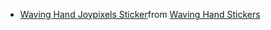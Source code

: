 - <div class="tenor-gif-embed" data-postid="17554626" data-share-method="host" data-aspect-ratio="1" data-width="100%"><a href="https://tenor.com/view/waving-hand-joypixels-hi-hello-hey-there-gif-17554626">Waving Hand Joypixels Sticker</a>from <a href="https://tenor.com/search/waving+hand-stickers">Waving Hand Stickers</a></div> <script type="text/javascript" async src="https://tenor.com/embed.js"></script>
<!---
tolem/tolem is a ✨ special ✨ repository because its `README.md` (this file) appears on your GitHub profile.
You can click the Preview link to take a look at your changes.
--->
